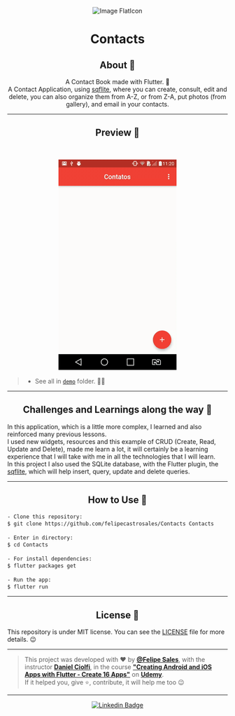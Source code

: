  <p align="center">
      <img src="https://image.flaticon.com/icons/png/512/88/88271.png" width="80px" alt="Image FlatIcon"/>
</p>

<h1 align="center">Contacts</h1>

<h2 align="center">About 📖</h2>
   
<p align="center">   
   A Contact Book made with Flutter. 💙<br>
   A Contact Application, using <a href="https://pub.dev/packages/sqflite">sqflite</a>, where you can create, consult, edit and delete, you can also organize them from A-Z, or from Z-A, put photos (from gallery), and email in your contacts.
</p>

---

<h2 align="center">Preview 📱</h2><br>

   <p align="center">
      <img src="assets/demos/contactsdemo1.gif">
   </p>
   
   > * See all in [`demo`](https://github.com/felipecastrosales/Contacts/tree/master/assets/demos) folder. 🧐📂

---

<h2 align="center">Challenges and Learnings along the way 🤯</h2>

   <p>
      In this application, which is a little more complex, I learned and also reinforced many previous lessons.<br>
      I used new widgets, resources and this example of CRUD (Create, Read, Update and Delete), made me learn a lot, it will certainly be a learning experience that I will take with me in all the technologies that I will learn. <br>
      In this project I also used the SQLite database, with the Flutter plugin, the <a href="https://flutter.dev/docs/cookbook/persistence/sqlite"> sqflite</a>, which will help insert, query, update and delete queries.
   </p>

---

<h2 align="center">How to Use 🤔</h2>

   ```   
   - Clone this repository:
   $ git clone https://github.com/felipecastrosales/Contacts Contacts

   - Enter in directory:
   $ cd Contacts

   - For install dependencies:
   $ flutter packages get

   - Run the app: 
   $ flutter run
   ```

---

<h2 align="center">License 📝</h2>

   This repository is under MIT license. You can see the [LICENSE](https://github.com/felipecastrosales/Contacts/blob/master/LICENSE) file for more details. 😉

   ---

   >This project was developed with ❤️ by **[@Felipe Sales](https://www.linkedin.com/in/felipecastrosales/)**, with the instructor **[Daniel Ciolfi](https://linkedin.com/in/danielciolfi)**, in the course  **["Creating Android and iOS Apps with Flutter - Create 16 Apps"](https://www.udemy.com/course/curso-completo-flutter-app-android-ios)** on **[Udemy](https://www.udemy.com/)**.<br>
   If it helped you, give ⭐, contribute, it will help me too 😉

---

   <div align="center">

   [![Linkedin Badge](https://img.shields.io/badge/-Felipe%20Sales-292929?style=flat-square&logo=Linkedin&logoColor=white&link=https://www.linkedin.com/in/felipecastrosales/)](https://www.linkedin.com/in/felipecastrosales/)

   </div>